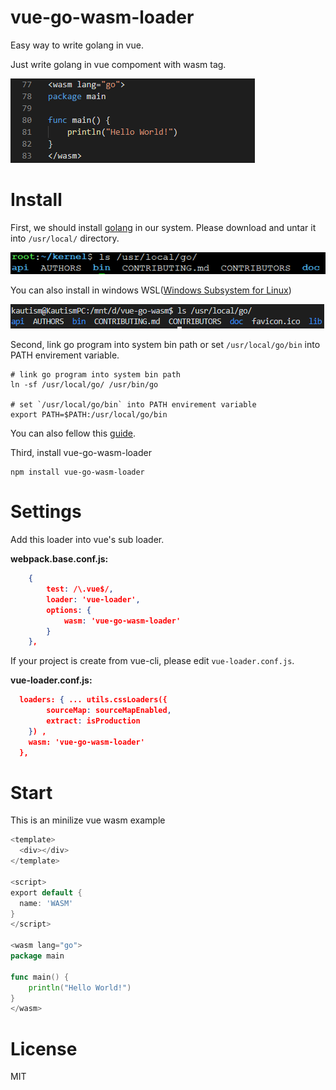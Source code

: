 # vue-go-wasm-loader

Easy way to write golang in vue.

Just write golang in vue compoment with wasm tag.

![IMG_WASM](readme_imgs/write_wasm_in_vue.png)

# Install

First, we should install [golang](https://golang.org/dl/) in our system. Please download and untar it into `/usr/local/` directory.

![IMG_LINUX](readme_imgs/linux_golang_install_path.png)

You can also install in windows WSL([Windows Subsystem for Linux](https://en.wikipedia.org/wiki/Windows_Subsystem_for_Linux))

![IMG_WIN](readme_imgs/windows_golang_install_path.png)

Second, link go program into system bin path or set `/usr/local/go/bin` into PATH envirement variable.

```
# link go program into system bin path
ln -sf /usr/local/go/ /usr/bin/go

# set `/usr/local/go/bin` into PATH envirement variable
export PATH=$PATH:/usr/local/go/bin
```

You can also fellow this [guide](https://golang.org/doc/install).

Third, install vue-go-wasm-loader

```
npm install vue-go-wasm-loader
```

# Settings

Add this loader into vue's sub loader.


**webpack.base.conf.js:**

```json
    {
        test: /\.vue$/,
        loader: 'vue-loader',
        options: {
            wasm: 'vue-go-wasm-loader'
        }
    },
```

If your project is create from vue-cli, please edit `vue-loader.conf.js`.

**vue-loader.conf.js:**
```json
  loaders: { ... utils.cssLoaders({
        sourceMap: sourceMapEnabled,
        extract: isProduction
    }) ,
    wasm: 'vue-go-wasm-loader'
  },
```

# Start

This is an minilize vue wasm example

```go
<template>
  <div></div>
</template>

<script>
export default {
  name: 'WASM'
}
</script>

<wasm lang="go">
package main

func main() {
    println("Hello World!")
}
</wasm>
```

# License

MIT